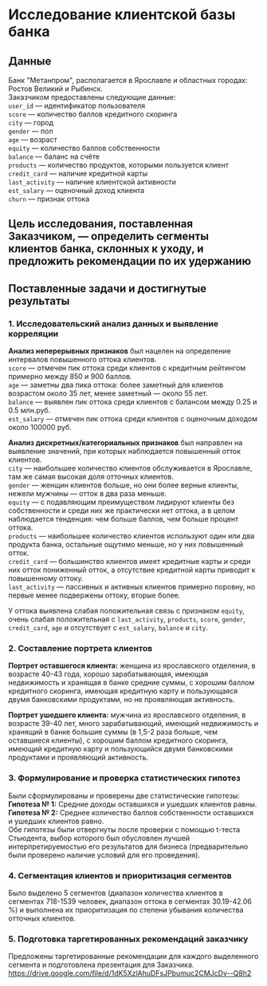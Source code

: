 # Исследование клиентской базы банка

## Данные
Банк "Метанпром", располагается в Ярославле и областных городах: Ростов Великий и Рыбинск.  
Заказчиком предоставлены следующие данные:  
`user_id` — идентификатор пользователя  
`score` — количество баллов кредитного скоринга  
`city` — город  
`gender` — пол  
`age` — возраст  
`equity` — количество баллов собственности  
`balance` — баланс на счёте  
`products` — количество продуктов, которыми пользуется клиент  
`credit_card` — наличие кредитной карты  
`last_activity` — наличие клиентской активности  
`est_salary` — оценочный доход клиента  
`сhurn` — признак оттока  

## Цель исследования, поставленная Заказчиком, — определить сегменты клиентов банка, склонных к уходу, и предложить рекомендации по их удержанию

## Поставленные задачи и достигнутые результаты
### 1. Исследовательский анализ данных и выявление корреляции
**Анализ неперерывных признаков** был нацелен на определение интервалов повышенного оттока клиентов.  
`score` — отмечен пик оттока среди клиентов с кредитным рейтингом примерно между 850 и 900 баллов.  
`age` — заметны два пика оттока: более заметный для клиентов возрастом около 35 лет, менее заметный — около 55 лет.  
`balance` — выявлен пик оттока среди клиентов с балансом между 0.25 и 0.5 млн.руб.  
`est_salary` — отмечен пик оттока среди клиентов с оценочным доходом около 100000 руб.  

**Анализ дискретных/категориальных признаков** был направлен на выявление значений, при которых наблюдается повышенный отток клиентов.  
`city` — наибольшее количество клиентов обслуживается в Ярославле, там же самая высокая доля отточных клиентов.  
`gender` — женщин клиентов больше, но они более верные клиенты, нежели мужчины — отток в два раза меньше.  
`equity` — c подавляющим преимуществом лидируют клиенты без собственности и среди них же практически нет оттока, а в целом наблюдается тенденция: чем больше баллов, чем больше процент оттока.  
`products` — наибольшее количество клиентов используют один или два продукта банка, остальные ощутимо меньше, но у них повышенный отток.  
`credit_card` — большинство клиентов имеет кредитные карты и среди них отток пониженный отток, а отсутствие кредитной карты приводит к повышенному оттоку.  
`last_activity` — пассивных и активных клиентов примерно поровну, но первые менее подвержены оттоку, вторые более.

У оттока выявлена слабая положительная связь с признаком `equity`, очень слабая положительная с `last_activity`, `products`, `score`, `gender`, `credit_card`, `age` и отсутствует с `est_salary`, `balance` и `city`.

### 2. Составление портрета клиентов
**Портрет оставшегося клиента:** женщина из ярославского отделения, в возрасте 40-43 года, хорошо зарабатывающая, имеющая недвижимость  и хранящая в банке средние суммы, с хорошим баллом кредитного скоринга, имеющая кредитную карту и пользующаяся двумя банковскими продуктами, но не проявляющая активность.  

**Портрет ушедшего клиента:** мужчина из ярославского отделения, в возрасте 39-40 лет, много зарабатывающий, имеющий недвижимость и хранящий в банке большие суммы (в 1,5-2 раза больше, чем оставшиеся клиенты), с хорошим баллом кредитного скоринга, имеющий кредитную карту и пользующийся двумя банковскими продуктами и проявляющий активность.

### 3. Формулирование и проверка статистических гипотез
Были сформулированы и проверены две статистические гипотезы:  
**Гипотеза № 1:** Средние доходы оставшихся и ушедших клиентов равны.  
**Гипотеза № 2:** Среднее количество баллов собственности оставшихся и ушедших клиентов равно.  
Обе гипотезы были отвергнуты после проверки с помощью t-теста Стьюдента, выбор которого был обусловлен лучшей интерпретируемостью его результатов для бизнеса (предварительно были проверено наличие условий для его проведения).

### 4. Сегментация клиентов и приоритизация сегментов
Было выделено 5 сегментов (диапазон количества клиентов в сегментах 718-1539 человек, диапазон оттока в сегментах 30.19-42.06 %) и выполнена их приоритизация по степени убывания количества отточных клиентов.

### 5. Подготовка таргетированных рекомендаций заказчику
Предложены таргетированные рекомендации для каждого выделенного сегмента и подготовлена презентация для Заказчика.
https://drive.google.com/file/d/1dK5XzlAhuDFsJPbumuc2CMJcDv--Q8h2